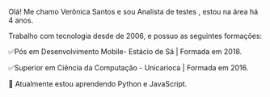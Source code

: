 Olá! Me chamo Verônica Santos e sou Analista de testes , estou na área há 4 anos.


Trabalho com tecnologia desde de 2006, e possuo as seguintes formações:



✅Pós em Desenvolvimento Mobile- Estácio de Sá    | Formada em 2018.

✅Superior em Ciência da Computação  - Unicarioca | Formada em 2016.


🌱 Atualmente estou aprendendo Python e JavaScript.

